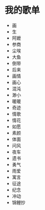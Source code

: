 # 我的歌单
- 画
- 生
- 阿嬷
- 参商
- 尘埃
- 大鱼
- 倒带
- 后来
- 画情
- 画心
- 混沌
- 渺小
- 暖暖
- 奇迹
- 情歌
- 情花
- 如愿
- 素颜
- 体面
- 问风
- 夜车
- 遗书
- 勇气
- 雨爱
- 寓言
- 征途
- 纪念
- 冲动
- 锦鲤抄